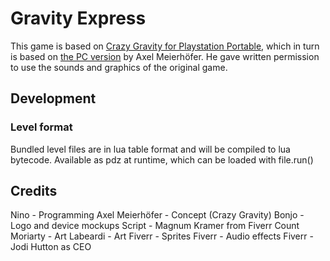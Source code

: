 # Gravity Express

This game is based on [Crazy Gravity for Playstation Portable](https://www.gamebrew.org/wiki/Crazy_Gravity_Portable_PSP), which in turn
is based on [the PC version](https://www.xlmsoft.de/crazygravity.php) by Axel Meierhöfer.
He gave written permission to use the sounds and graphics of the original game.

## Development

### Level format
Bundled level files are in lua table format and will be compiled to lua bytecode.
Available as pdz at runtime, which can be loaded with file.run()

## Credits
Nino - Programming
Axel Meierhöfer - Concept (Crazy Gravity)
Bonjo - Logo and device mockups
Script - Magnum Kramer from Fiverr
Count Moriarty - Art
Labeardi - Art
Fiverr - Sprites
Fiverr - Audio effects
Fiverr - Jodi Hutton as CEO
